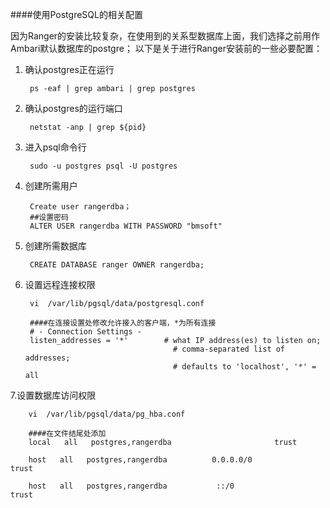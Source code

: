 ####使用PostgreSQL的相关配置

因为Ranger的安装比较复杂，在使用到的关系型数据库上面，我们选择之前用作Ambari默认数据库的postgre；
以下是关于进行Ranger安装前的一些必要配置：

1. 确认postgres正在运行

        ps -eaf | grep ambari | grep postgres

2. 确认postgres的运行端口

        netstat -anp | grep ${pid}
        
3. 进入psql命令行
        
        sudo -u postgres psql -U postgres
        
4. 创建所需用户

        Create user rangerdba；
        ##设置密码
        ALTER USER rangerdba WITH PASSWORD "bmsoft"
        
5. 创建所需数据库

        CREATE DATABASE ranger OWNER rangerdba;
        
6. 设置远程连接权限

        vi  /var/lib/pgsql/data/postgresql.conf
        
        ####在连接设置处修改允许接入的客户端，*为所有连接   
        # - Connection Settings -
        listen_addresses = '*'        # what IP address(es) to listen on;
                                        # comma-separated list of addresses;
                                        # defaults to 'localhost', '*' = all

7.设置数据库访问权限

        vi  /var/lib/pgsql/data/pg_hba.conf
        
        ####在文件结尾处添加    
        local   all   postgres,rangerdba                       trust
        
        host   all   postgres,rangerdba          0.0.0.0/0                   trust
        
        host   all   postgres,rangerdba           ::/0                   trust

